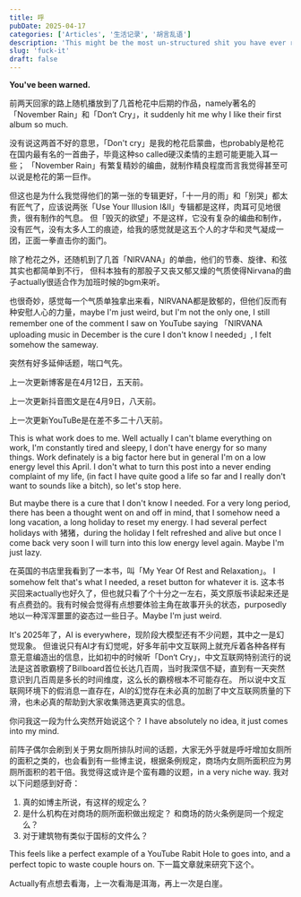 ```yaml
---
title: 呼
pubDate: 2025-04-17
categories: ['Articles', '生活记录', '胡言乱语']
description: 'This might be the most un-structured shit you have ever read.'
slug: 'fuck-it'
draft: false
---
```


**You've been warned.**

前两天回家的路上随机播放到了几首枪花中后期的作品，namely著名的「November Rain」和「Don‘t Cry」，it suddenly hit me why I like their first album so much. 

没有说这两首不好的意思，「Don't cry」是我的枪花启蒙曲，也probably是枪花在国内最有名的一首曲子，毕竟这种so called硬汉柔情的主题可能更能入耳一些；
「November Rain」有繁复精妙的编曲，就制作精良程度而言我觉得甚至可以说是枪花的第一巨作。

但这也是为什么我觉得他们的第一张的专辑更好，「十一月的雨」和「别哭」都太有匠气了，应该说两张「Use Your Illusion I&II」专辑都是这样，肉耳可见地很贵，很有制作的气息。
但「毁灭的欲望」不是这样，它没有复杂的编曲和制作，没有匠气，没有太多人工的痕迹，给我的感觉就是这五个人的才华和灵气凝成一团，正面一拳直击你的面门。

除了枪花之外，还随机到了几首「NIRVANA」的单曲，他们的节奏、旋律、和弦其实也都简单到不行， 但科本独有的那股子又丧又郁又燥的气质使得Nirvana的曲子actually很适合作为加班时候的bgm来听。

也很奇妙，感觉每一个气质单独拿出来看，NIRVANA都是致郁的，但他们反而有种安慰人心的力量，maybe I'm just weird, but I'm not the only one, I still remember one of the comment I saw on YouTube saying 「NIRVANA uploading music in December is the cure I don't know I needed」, I felt somehow the sameway.

突然有好多延伸话题，喘口气先。

上一次更新博客是在4月12日，五天前。

上一次更新抖音图文是在4月9日，八天前。

上一次更新YouTuBe是在差不多二十八天前。

This is what work does to me. Well actually I can't blame everything on work, I'm constantly tired and sleepy, I don't have energy for so many things. Work definately is a big factor here but in general I'm on a low energy level this April. 
I don't what to turn this post into a never ending complaint of my life, (in fact I have quite good a life so far and I really don't want to sounds like a bitch), so let's stop here.

But maybe there is a cure that I don't know I needed. For a very long period, there has been a thought went on and off in mind, that I somehow need a long vacation, a long holiday to reset my energy. I had several perfect holidays with 猪猪，during the holiday I felt refreshed and alive but once I come back very soon I will turn into this low energy level again. Maybe I'm just lazy.

在英国的书店里我看到了一本书，叫「My Year Of Rest and Relaxation」。 I somehow felt that's what I needed, a reset button for whatever it is. 这本书买回来actually也好久了，但也就只看了个十分之一左右，英文原版书读起来还是有点费劲的。我有时候会觉得有点想要体验主角在故事开头的状态，purposedly地以一种浑浑噩噩的姿态过一些日子。Maybe I'm just weird.

It's 2025年了，AI is everywhere，现阶段大模型还有不少问题，其中之一是幻觉现象。
但谁说只有AI才有幻觉呢，好多年前中文互联网上就充斥着各种各样有意无意编造出的信息，比如初中的时候听「Don‘t Cry」，中文互联网特别流行的说法是这首歌霸榜了Billboard首位长达几百周，当时我深信不疑，直到有一天突然意识到几百周是多长的时间维度，这么长的霸榜根本不可能存在。
所以说中文互联网环境下的假消息一直存在，AI的幻觉存在未必真的加剧了中文互联网质量的下滑，也未必真的帮助到大家收集筛选更真实的信息。

你问我这一段为什么突然开始说这个？ I have absolutely no idea, it just comes into my mind.

前阵子偶尔会刷到关于男女厕所排队时间的话题，大家无外乎就是呼吁增加女厕所的面积之类的，也会看到有一些博主说，根据条例规定，商场内女厕所面积应为男厕所面积的若干倍。我觉得这或许是个蛮有趣的议题，in a very niche way. 我对以下问题感到好奇：

1. 真的如博主所说，有这样的规定么？
1. 是什么机构在对商场的厕所面积做出规定？ 和商场的防火条例是同一个规定么？
1. 对于建筑物有类似于国标的文件么？

This feels like a perfect example of a YouTube Rabit Hole to goes into, and a perfect topic to waste couple hours on. 下一篇文章就来研究下这个。

Actually有点想去看海，上一次看海是洱海，再上一次是白崖。

